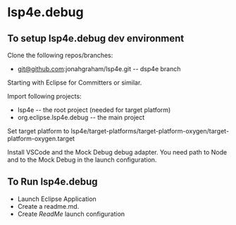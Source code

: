 # lsp4e.debug

## To setup lsp4e.debug dev environment

Clone the following repos/branches:

- git@github.com:jonahgraham/lsp4e.git -- dsp4e branch

Starting with Eclipse for Committers or similar.

Import following projects:

- lsp4e -- the root project (needed for target platform)
- org.eclipse.lsp4e.debug -- the main project

Set target platform to lsp4e/target-platforms/target-platform-oxygen/target-platform-oxygen.target

Install VSCode and the Mock Debug debug adapter. You need path to Node and to the Mock Debug in the launch configuration.

## To Run lsp4e.debug

- Launch Eclipse Application
- Create a readme.md.
- Create *ReadMe* launch configuration
